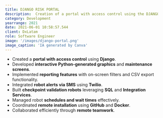 ```yaml
---
title: DJANGO RISK PORTAL
description:  Creation of a portal with access control using the DJANGO tool and Python graphics.
category: Development
yearrange: 2021
date: 2021-06-01 10:58:57.544
client: DxLatam
role: Software Engineer
image: '/images/django-portal.png'
image_caption: 'IA generated by Canva'
---
```

 - Created a **portal with access control** using **Django**.
- Developed **interactive Python-generated graphics** and **maintenance screens**.
- Implemented **reporting features** with on-screen filters and CSV export functionality.
- Integrated **robot alerts via SMS** using **Twilio**.
- Built **checkpoint validation robots** leveraging **SQL** and **Integration Services**.
- Managed robot **schedules and wait times** effectively.
- Coordinated **remote installation** using **GitHub** and **Docker**.
- Collaborated efficiently through **remote teamwork**.
